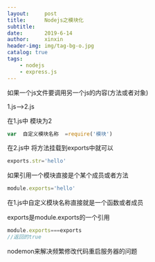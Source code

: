 ```yaml
---
layout:     post
title:      Nodejs之模块化
subtitle:   
date:       2019-6-14
author:     xinxin
header-img: img/tag-bg-o.jpg
catalog: true
tags:
    - nodejs
    - express.js
--- 
```



如果一个js文件要调用另一个js的内容(方法或者对象)

1.js-->2.js





在1.js中   模块为2









 

```javascript
var  自定义模块名称  =require('模块')
```





在2.js中   将方法挂载到exports中就可以









 

```JavaScript
exports.str='hello'
```









如果引用一个模块直接是个某个成员或者方法









 

```JavaScript
module.exports='hello'
```





在1.js中自定义模块名称直接就是一个函数或者成员









exports是module.exports的一个引用









 

```javascript
module.exports===exports
//返回的true
```











nodemon来解决频繁修改代码重启服务器的问题